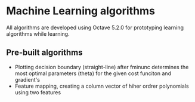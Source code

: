 # Machine Learning algorithms

All algorithms are developed using Octave 5.2.0 for prototyping learning algorithms while learning. 

## Pre-built algorithms

* Plotting decision boundary (straight-line) after fminunc determines the most optimal parameters (theta) for the given cost funciton and gradient's
* Feature mapping, creating a column vector of hiher ordrer polynomials using two features

